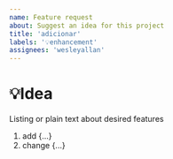 ```yaml
---
name: Feature request
about: Suggest an idea for this project
title: 'adicionar'
labels: '💡enhancement'
assignees: 'wesleyallan'
---
```


# 💡Idea
Listing or plain text about desired features
1. add {...}
2. change {...}